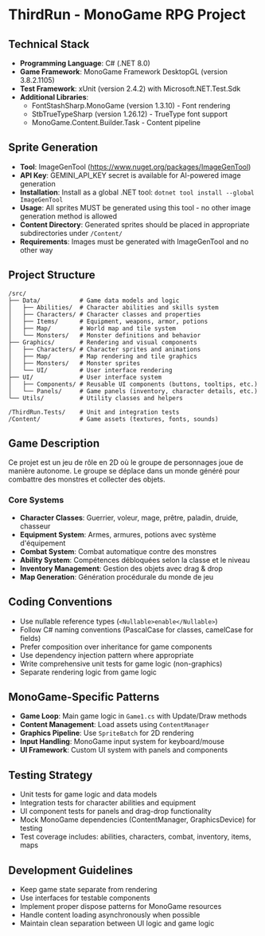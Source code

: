 # ThirdRun - MonoGame RPG Project

## Technical Stack
- **Programming Language**: C# (.NET 8.0)
- **Game Framework**: MonoGame Framework DesktopGL (version 3.8.2.1105)
- **Test Framework**: xUnit (version 2.4.2) with Microsoft.NET.Test.Sdk
- **Additional Libraries**:
  - FontStashSharp.MonoGame (version 1.3.10) - Font rendering
  - StbTrueTypeSharp (version 1.26.12) - TrueType font support
  - MonoGame.Content.Builder.Task - Content pipeline

## Sprite Generation
- **Tool**: ImageGenTool (https://www.nuget.org/packages/ImageGenTool)
- **API Key**: GEMINI_API_KEY secret is available for AI-powered image generation
- **Installation**: Install as a global .NET tool: `dotnet tool install --global ImageGenTool`
- **Usage**: All sprites MUST be generated using this tool - no other image generation method is allowed
- **Content Directory**: Generated sprites should be placed in appropriate subdirectories under `/Content/`
- **Requirements**: Images must be generated with ImageGenTool and no other way

## Project Structure
```
/src/
├── Data/           # Game data models and logic
│   ├── Abilities/  # Character abilities and skills system
│   ├── Characters/ # Character classes and properties
│   ├── Items/      # Equipment, weapons, armor, potions
│   ├── Map/        # World map and tile system
│   └── Monsters/   # Monster definitions and behavior
├── Graphics/       # Rendering and visual components
│   ├── Characters/ # Character sprites and animations
│   ├── Map/        # Map rendering and tile graphics
│   ├── Monsters/   # Monster sprites
│   └── UI/         # User interface rendering
├── UI/             # User interface system
│   ├── Components/ # Reusable UI components (buttons, tooltips, etc.)
│   └── Panels/     # Game panels (inventory, character details, etc.)
└── Utils/          # Utility classes and helpers

/ThirdRun.Tests/    # Unit and integration tests
/Content/           # Game assets (textures, fonts, sounds)
```

## Game Description
Ce projet est un jeu de rôle en 2D où le groupe de personnages joue de manière autonome. Le groupe se déplace dans un monde généré pour combattre des monstres et collecter des objets.

### Core Systems
- **Character Classes**: Guerrier, voleur, mage, prêtre, paladin, druide, chasseur
- **Equipment System**: Armes, armures, potions avec système d'équipement
- **Combat System**: Combat automatique contre des monstres
- **Ability System**: Compétences débloquées selon la classe et le niveau
- **Inventory Management**: Gestion des objets avec drag & drop
- **Map Generation**: Génération procédurale du monde de jeu

## Coding Conventions
- Use nullable reference types (`<Nullable>enable</Nullable>`)
- Follow C# naming conventions (PascalCase for classes, camelCase for fields)
- Prefer composition over inheritance for game components
- Use dependency injection pattern where appropriate
- Write comprehensive unit tests for game logic (non-graphics)
- Separate rendering logic from game logic

## MonoGame-Specific Patterns
- **Game Loop**: Main game logic in `Game1.cs` with Update/Draw methods
- **Content Management**: Load assets using `ContentManager`
- **Graphics Pipeline**: Use `SpriteBatch` for 2D rendering
- **Input Handling**: MonoGame input system for keyboard/mouse
- **UI Framework**: Custom UI system with panels and components

## Testing Strategy
- Unit tests for game logic and data models
- Integration tests for character abilities and equipment
- UI component tests for panels and drag-drop functionality
- Mock MonoGame dependencies (ContentManager, GraphicsDevice) for testing
- Test coverage includes: abilities, characters, combat, inventory, items, maps

## Development Guidelines
- Keep game state separate from rendering
- Use interfaces for testable components
- Implement proper dispose patterns for MonoGame resources
- Handle content loading asynchronously when possible
- Maintain clean separation between UI logic and game logic
